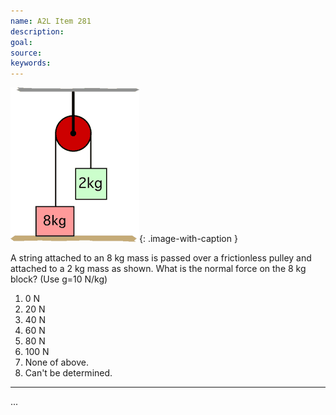 ```yaml
---
name: A2L Item 281
description: 
goal: 
source: 
keywords: 
---
```


![Item281_fig1.gif](../images/Item281_fig1.gif){: .image-with-caption } 

A string attached to an 8 kg mass is passed over a frictionless pulley
and attached to a 2 kg mass as shown. What is the normal force on the 8
kg block? (Use g=10 N/kg)

1. 0 N 
2. 20 N 
3. 40 N 
4. 60 N 
5. 80 N 
6. 100 N 
7. None of above. 
8. Can't be determined.

<hr/>


...
